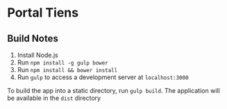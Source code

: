 # Portal Tiens

## Build Notes

1.  Install Node.js
2.  Run `npm install -g gulp bower`
3.  Run `npm install && bower install`
4.  Run `gulp` to access a development server at `localhost:3000`

To build the app into a static directory, run `gulp build`.  The application will be available in the `dist` directory

